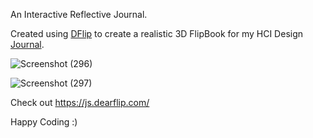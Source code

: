 An Interactive Reflective Journal.

Created using [DFlip](https://js.dearflip.com/) to create a realistic 3D FlipBook for my HCI Design [Journal](https://jorim-m.github.io/ReflectiveJournal/).

![Screenshot (296)](https://github.com/user-attachments/assets/188d50c8-5d5d-44ba-b734-fff28671a404)


![Screenshot (297)](https://github.com/user-attachments/assets/9f1b5319-d2f3-4386-8a81-72c5800138ea)


Check out https://js.dearflip.com/

Happy Coding :)
